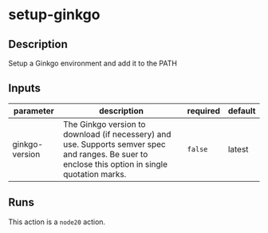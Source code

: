 # setup-ginkgo

<!-- action-docs-description -->
## Description

Setup a Ginkgo environment and add it to the PATH
<!-- action-docs-description -->

<!-- action-docs-inputs -->
## Inputs

| parameter | description | required | default |
| --- | --- | --- | --- |
| ginkgo-version | The Ginkgo version to download (if necessery) and use. Supports semver spec and ranges. Be suer to enclose this option in single quotation marks. | `false` | latest |
<!-- action-docs-inputs -->

<!-- action-docs-outputs -->

<!-- action-docs-outputs -->

<!-- action-docs-runs -->
## Runs

This action is a `node20` action.
<!-- action-docs-runs -->
